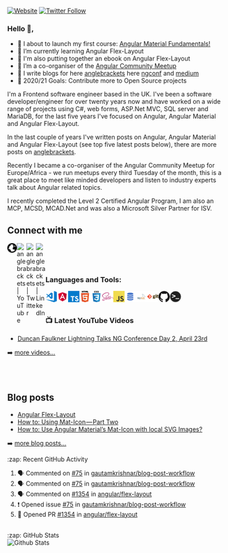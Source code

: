 [![Website](https://img.shields.io/website?label=anglebrackets.dev&style=for-the-badge&url=https%3A%2F%2Fanglebrackets.dev)](https://anglebrackets.dev)
[![Twitter Follow](https://img.shields.io/twitter/follow/duncanfaulkner?color=1DA1F2&logo=twitter&style=for-the-badge)](https://twitter.com/intent/follow?original_referer=https%3A%2F%2Fgithub.com%2FDuncanFaulkner&screen_name=DuncanFaulkner)

### Hello 👋, 
- 🔭 I about to launch my first course: [Angular Material Fundamentals!][course]
- 🌱 I’m currently learning Angular Flex-Layout
- 📙 I'm also putting together an ebook on Angular Flex-Layout
- 👯 I’m a co-organiser of the [Angular Community Meetup][meetup]
- 📮 I write blogs for here [anglebrackets][website] here [ngconf] and [medium]
- 🥅 2020/21 Goals: Contribute more to Open Source projects


I'm a Frontend software engineer based in the UK. I've been a software developer/engineer for over twenty years now and have worked on a wide range of projects using C#, web forms, ASP.Net MVC, SQL server and MariaDB, for the last five years I've focused on Angular, Angular Material and Angular Flex-Layout.

In the last couple of years I've written posts on Angular, Angular Material and Angular Flex-Layout (see top five latest posts below), there are more posts on [anglebrackets][website].

Recently I became a co-organiser of the Angular Community Meetup for Europe/Africa - we run meetups every third Tuesday of the month, this is a great place to meet like minded developers and listen to industry experts talk about Angular related topics.

I recently completed the Level 2 Certified Angular Program, I am also an MCP, MCSD, MCAD.Net and was also a Microsoft Silver Partner for ISV.


## Connect with me
[<img align="left" alt="anglebrackets.dev" width="22px" src="https://raw.githubusercontent.com/iconic/open-iconic/master/svg/globe.svg" />][website]
[<img align="left" alt="anglebrackets | YouTube" width="22px" src="https://cdn.jsdelivr.net/npm/simple-icons@v3/icons/youtube.svg" />][youtube]
[<img align="left" alt="anglebrackets | Twitter" width="22px" src="https://cdn.jsdelivr.net/npm/simple-icons@v3/icons/twitter.svg" />][twitter]
[<img align="left" alt="anglebrackets | LinkedIn" width="22px" src="https://cdn.jsdelivr.net/npm/simple-icons@v3/icons/linkedin.svg" />][linkedin]


<br />
<br />

<br />

### Languages and Tools:

<img align="left" alt="Visual Studio Code" width="26px" src="https://raw.githubusercontent.com/github/explore/80688e429a7d4ef2fca1e82350fe8e3517d3494d/topics/visual-studio-code/visual-studio-code.png" />
<img align="left" alt="angular" width="26px" src="https://raw.githubusercontent.com/github/explore/80688e429a7d4ef2fca1e82350fe8e3517d3494d/topics/angular/angular.png"/>
<img align="left" alt="typescript" width="26px" src="https://raw.githubusercontent.com/github/explore/80688e429a7d4ef2fca1e82350fe8e3517d3494d/topics/typescript/typescript.png"/>
<img align="left" alt="HTML5" width="26px" src="https://raw.githubusercontent.com/github/explore/80688e429a7d4ef2fca1e82350fe8e3517d3494d/topics/html/html.png"/>
<img align="left" alt="CSS3" width="26px" src="https://raw.githubusercontent.com/github/explore/80688e429a7d4ef2fca1e82350fe8e3517d3494d/topics/css/css.png" /><img align="left" alt="Sass" width="26px" src="https://raw.githubusercontent.com/github/explore/80688e429a7d4ef2fca1e82350fe8e3517d3494d/topics/sass/sass.png"/>
<img align="left" alt="JavaScript" width="26px" src="https://raw.githubusercontent.com/github/explore/80688e429a7d4ef2fca1e82350fe8e3517d3494d/topics/javascript/javascript.png" />
<img align="left" alt="SQL" width="26px" src="https://raw.githubusercontent.com/github/explore/80688e429a7d4ef2fca1e82350fe8e3517d3494d/topics/sql/sql.png" />
<img align="left" alt="MySQL" width="26px" src="https://raw.githubusercontent.com/github/explore/80688e429a7d4ef2fca1e82350fe8e3517d3494d/topics/mysql/mysql.png" />
<img align="left" alt="Git" width="26px" src="https://raw.githubusercontent.com/github/explore/80688e429a7d4ef2fca1e82350fe8e3517d3494d/topics/git/git.png" />

<img align="left" alt="GitHub" width="26px" src="https://raw.githubusercontent.com/github/explore/78df643247d429f6cc873026c0622819ad797942/topics/github/github.png" />
<img align="left" alt="Terminal" width="26px" src="https://raw.githubusercontent.com/github/explore/80688e429a7d4ef2fca1e82350fe8e3517d3494d/topics/terminal/terminal.png" />

<br />
<br />

### 📺 Latest YouTube Videos

<!-- YOUTUBE:START -->
- [Duncan Faulkner   Lightning Talks NG Conference Day 2, April 23rd](https://www.youtube.com/watch?v=7Cq1cGt0OSA)
<!-- YOUTUBE:END -->

➡️ [more videos...](https://youtube.com/channel/UC0GZuMaHzmbcvtmP1ZeMMcQ)

<br />
<br />

## Blog posts
<!-- BLOG-POST-LIST:START -->
- [Angular Flex-Layout](https://medium.com/ngconf/angular-flex-layout-ddf1c8fad37e?source=rss-767968b520a3------2)
- [How to: Using Mat-Icon — Part Two](https://medium.com/ngconf/how-to-using-mat-icon-part-two-2dfb748c7bfc?source=rss-767968b520a3------2)
- [How to: Use Angular Material’s Mat-Icon with local SVG Images?](https://medium.com/ngconf/how-to-use-angular-materials-mat-icon-with-local-svg-images-b479134701af?source=rss-767968b520a3------2)
<!-- BLOG-POST-LIST:END -->
➡️ [more blog posts...](https://anglebracket.dev)

<summary>:zap: Recent GitHub Activity</summary>
  
<!--START_SECTION:activity-->
1. 🗣 Commented on [#75](https://github.com/gautamkrishnar/blog-post-workflow/issues/75) in [gautamkrishnar/blog-post-workflow](https://github.com/gautamkrishnar/blog-post-workflow)
2. 🗣 Commented on [#75](https://github.com/gautamkrishnar/blog-post-workflow/issues/75) in [gautamkrishnar/blog-post-workflow](https://github.com/gautamkrishnar/blog-post-workflow)
3. 🗣 Commented on [#1354](https://github.com/angular/flex-layout/issues/1354) in [angular/flex-layout](https://github.com/angular/flex-layout)
4. ❗️ Opened issue [#75](https://github.com/gautamkrishnar/blog-post-workflow/issues/75) in [gautamkrishnar/blog-post-workflow](https://github.com/gautamkrishnar/blog-post-workflow)
5. 💪 Opened PR [#1354](https://github.com/angular/flex-layout/pull/1354) in [angular/flex-layout](https://github.com/angular/flex-layout)
<!--END_SECTION:activity-->
<br />
<summary>:zap: GitHub Stats</summary>
<img align="left" alt="Github Stats" src="https://github-readme-stats.vercel.app/api?username=DuncanFaulkner&show_icons=true&theme=dark" />

[website]: https://anglebrackets.dev
[ngconf]: https://medium.com/ngconf/
[medium]: https://anglebrackets-dev.medium.com/
[course]: http://thinkster.io/
[twitter]: https://twitter.com/duncanfaulkner
[youtube]: https://youtube.com/channel/UC0GZuMaHzmbcvtmP1ZeMMcQ
[linkedin]: https://linkedin.com/in/duncanfaulkner1
[meetup]: https://angularcommunity.net/home


